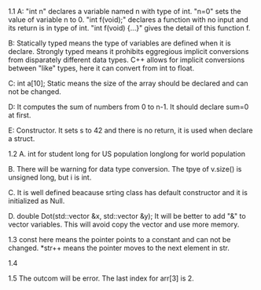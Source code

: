 1.1
A:
"int n" declares a variable named n with type of int.
"n=0" sets the value of variable n to 0.
"int f(void);" declares a function with no input and its return is in type of int.
"int f(void) {...}" gives the detail of this function f.

B:
Statically typed means the type of variables are defined when it is declare.
Strongly typed means it prohibits eggregious implicit conversions from disparately different data types.
C++ allows for implicit conversions between "like" types, here it can convert from int to float. 

C:
int a[10];
Static means the size of the array should be declared and can not be changed.

D:
It computes the sum of numbers from 0 to n-1.
It should declare sum=0 at first.

E:
Constructor.
It sets s to 42 and there is no return, it is used when declare a struct.



1.2
A.
int for student
long for US population
longlong for world population

B.
There will be warning for data type conversion. The tpye of v.size() is unsigned long, but i is int.

C.
It is well defined beacause srting class has default constructor and it is initialized as Null.

D.
double Dot(std::vector <double > &x, std::vector <double > &y);
It will be better to add "&" to vector variables. This will avoid copy the vector and use more memory.



1.3
const here means the pointer points to a constant and can not be changed.
*str++ means the pointer moves to the next element in str.



1.4



1.5
The outcom will be error. The last index for arr[3] is 2.
